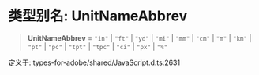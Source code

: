 # 类型别名: UnitNameAbbrev

> **UnitNameAbbrev** = `"in"` \| `"ft"` \| `"yd"` \| `"mi"` \| `"mm"` \| `"cm"` \| `"m"` \| `"km"` \| `"pt"` \| `"pc"` \| `"tpt"` \| `"tpc"` \| `"ci"` \| `"px"` \| `"%"`

定义于: types-for-adobe/shared/JavaScript.d.ts:2631
